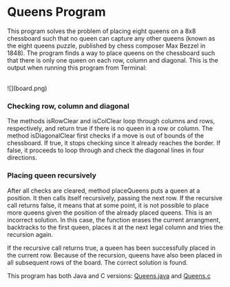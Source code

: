 # Queens Program

This program solves the problem of placing eight queens on a 8x8 chessboard such that no queen can capture any other queens (known as the eight queens puzzle, published by chess composer Max Bezzel in 1848). The program finds a way to place queens on the chessboard such that there is only one queen on each row, column and diagonal. This is the output when running this program from Terminal:

<br>
![](board.png)
<br>

### Checking row, column and diagonal

The methods isRowClear and isColClear loop through columns and rows, respectively, and return true if there is no queen in a row or column. The method isDiagonalClear first checks if a move is out of bounds of the chessboard. If true, it stops checking since it already reaches the border. If false, it proceeds to loop through and check the diagonal lines in four directions.

### Placing queen recursively

After all checks are cleared, method placeQueens puts a queen at a position. It then calls itself recursively, passing the next row. If the recursive call returns false, it means that at some point, it is not possible to place more queens given the position of the already placed queens. This is an incorrect solution. In this case, the function erases the current arrangment, backtracks to the first queen, places it at the next legal column and tries the recursion again.

If the recursive call returns true, a queen has been successfully placed in the current row. Because of the recursion, queens have also been placed in all subsequent rows of the board. The correct solution is found. 

This program has both Java and C versions: [Queens.java](https://github.com/vantrinh7/QueensProgram/blob/master/src/Queens.java) and [Queens.c](https://github.com/vantrinh7/QueensProgram/blob/master/queens.c)
